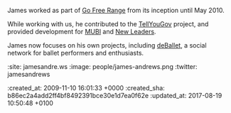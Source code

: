 James worked as part of [Go Free Range](/) from its inception until May 2010.

While working with us, he contributed to the [TellYouGov](/tellyougov) project, and provided development for [MUBI](/mubi) and [New Leaders](/new-leaders).

James now focuses on his own projects, including [deBallet][], a social network for ballet performers and enthusiasts.

[deBallet]: http://deballet.com

:site: jamesandre.ws
:image: people/james-andrews.png
:twitter: jamesandrews

:created_at: 2009-11-10 16:01:33 +0000
:created_sha: b86ec2a4add2ff4bf8492391bce30e1d7ea0f62e
:updated_at: 2017-08-19 10:50:48 +0100
